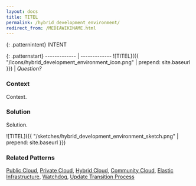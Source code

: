 ```yaml
---
layout: docs
title: TITEL
permalink: /hybrid_development_environment/
redirect_from: /MEDIAWIKINAME.html
---
```


{: .patternintent}
INTENT

{: .patternstart}
------------- | -------------
![TITEL]({{ "/icons/hybrid_development_environment_icon.png" | prepend: site.baseurl }})  | *Question?*

### Context

Context.

### Solution

Solution.
 
![TITEL]({{ "/sketches/hybrid_development_environment_sketch.png" | prepend: site.baseurl }})

### Related Patterns
[Public Cloud](/public_cloud/), [Private Cloud](/private_cloud/), [Hybrid Cloud](/hybrid_cloud/), [Community Cloud](/community_cloud/), [Elastic Infrastructure](/elastic_infrastructure/), [Watchdog](/watchdog/), [Update Transition Process](/update_transition_process/)

